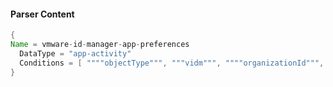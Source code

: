 #### Parser Content
```Java
{
Name = vmware-id-manager-app-preferences
  DataType = "app-activity"
  Conditions = [ """"objectType""", """vidm""", """"organizationId""", """\"APP_PREFERENCES\""""]
}
```